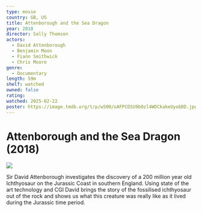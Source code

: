```yaml
---
type: movie
country: GB, US
title: Attenborough and the Sea Dragon
year: 2018
director: Sally Thomson
actors:
  - David Attenborough
  - Benjamin Moon
  - Fiann Smithwick
  - Chris Moore
genre:
  - Documentary
length: 59m
shelf: watched
owned: false
rating:
watched: 2025-02-22
poster: https://image.tmdb.org/t/p/w500/oAFPCDSU9bOzl4WDCkakeUyobDD.jpg
---
```


# Attenborough and the Sea Dragon (2018)

![](https://image.tmdb.org/t/p/w500/oAFPCDSU9bOzl4WDCkakeUyobDD.jpg)

Sir David Attenborough investigates the discovery of a 200 million year old Ichthyosaur on the Jurassic Coast in southern England. Using state of the art technology and CGI David brings the story of the fossilised ichthyosaur out of the rock and shows us what this creature was really like as it lived during the Jurassic time period.
